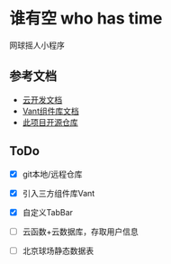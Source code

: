 # 谁有空 who has time

网球摇人小程序

## 参考文档

- [云开发文档](https://developers.weixin.qq.com/miniprogram/dev/wxcloud/basis/getting-started.html)
- [Vant组件库文档](https://vant-ui.github.io/vant-weapp/#/quickstart)
- [此项目开源仓库](https://github.com/shawnfinelee/whohastime)

## ToDo
- [x] git本地/远程仓库
- [x] 引入三方组件库Vant
- [x] 自定义TabBar
- [ ] 云函数+云数据库，存取用户信息
- [ ] 北京球场静态数据表

